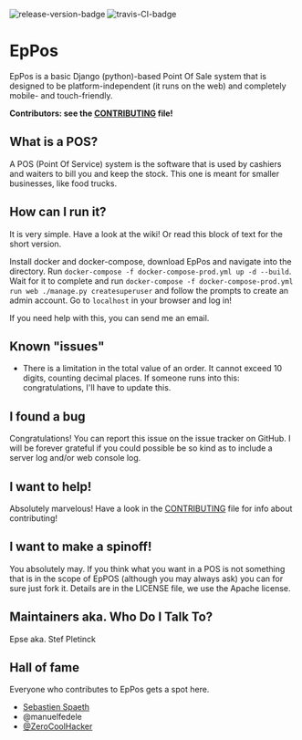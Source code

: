 ![release-version-badge](https://img.shields.io/github/tag/Epse/EpPos.svg) ![travis-CI-badge](https://img.shields.io/travis/Epse/EpPos.svg)
# EpPos
EpPos is a basic Django (python)-based Point Of Sale
system that is designed to be platform-independent (it runs on the web) and completely mobile- and
touch-friendly. 

**Contributors: see the [CONTRIBUTING](CONTRIBUTING.md) file!**

## What is a POS?
A POS (Point Of Service) system is the software that is used by cashiers and waiters to bill you and keep the stock.
This one is meant for smaller businesses, like food trucks.

## How can I run it?
It is very simple. Have a look at the wiki! Or read this block of text for the short version.

Install docker and docker-compose, download EpPos and navigate into the directory.
Run `docker-compose -f docker-compose-prod.yml up -d --build`.
Wait for it to complete and run `docker-compose -f docker-compose-prod.yml run web ./manage.py createsuperuser` and follow the prompts to create an admin account.
Go to `localhost` in your browser and log in!

If you need help with this, you can send me an email.

## Known "issues"
- There is a limitation in the total value of an order. It cannot exceed 10 digits, counting decimal places. If someone runs into this: congratulations, I'll have to update this.

## I found a bug
Congratulations! You can report this issue on the issue tracker on GitHub. I will be
forever grateful if you could possible be so kind as to include a server log and/or web console log.

## I want to help!
Absolutely marvelous! Have a look in the [CONTRIBUTING](CONTRIBUTING.md) file for info about contributing!

## I want to make a spinoff!
You absolutely may. If you think what you want in a POS is not something that is in the scope of
EpPOS (although you may always ask) you can for sure just fork it. Details are in the LICENSE file,
we use the Apache license.

## Maintainers aka. Who Do I Talk To?
Epse aka. Stef Pletinck

## Hall of fame
Everyone who contributes to EpPos gets a spot here.
* [Sebastien Spaeth](https://github.com/spaetz)
* @manuelfedele
* [@ZeroCoolHacker](https://github.com/ZeroCoolHacker)

